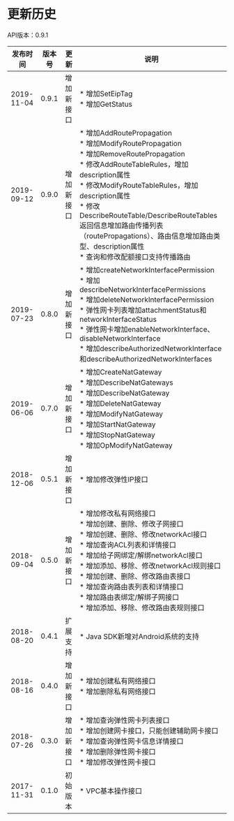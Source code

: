 # 更新历史 #
API版本：0.9.1

|发布时间|版本号|更新|说明|
|---|---|---|---|
|2019-11-04|0.9.1|增加新接口|* 增加SetEipTag<br>* 增加GetStatus|
|2019-09-12|0.9.0|增加新接口|* 增加AddRoutePropagation<br>* 增加ModifyRoutePropagation<br>* 增加RemoveRoutePropagation<br>* 修改AddRouteTableRules，增加description属性<br>* 修改ModifyRouteTableRules，增加description属性<br>* 修改DescribeRouteTable/DescribeRouteTables返回信息增加路由传播列表（routePropagations）、路由信息增加路由类型、description属性<br>* 查询和修改配额接口支持传播路由|
|2019-07-23|0.8.0|增加新接口|* 增加createNetworkInterfacePermission<br>* 增加describeNetworkInterfacePermissions<br>* 增加deleteNetworkInterfacePermission<br>* 弹性网卡列表增加attachmentStatus和networkInterfaceStatus<br>* 弹性网卡增加enableNetworkInterface、disableNetworkInterface<br>* 增加describeAuthorizedNetworkInterface和describeAuthorizedNetworkInterfaces|
|2019-06-06|0.7.0|增加新接口|* 增加CreateNatGateway<br>* 增加DescribeNatGateways<br>* 增加DescribeNatGateway<br>* 增加DeleteNatGateway<br>* 增加ModifyNatGateway<br>* 增加StartNatGateway<br>* 增加StopNatGateway<br>* 增加OpModifyNatGateway|
|2018-12-06|0.5.1|增加新接口|* 增加修改弹性IP接口|
|2018-09-04|0.5.0|增加新接口|* 增加修改私有网络接口<br>* 增加创建、删除、修改子网接口<br>* 增加创建、删除、修改networkAcl接口<br>* 增加查询ACL列表和详情接口<br>* 增加给子网绑定/解绑networkAcl接口<br>* 增加添加、移除、修改networkAcl规则接口<br>* 增加创建、删除、修改路由表接口<br>* 增加查询路由表列表和详情接口<br>* 增加路由表绑定/解绑子网接口<br>* 增加添加、移除、修改路由表规则接口|
|2018-08-20|0.4.1|扩展支持|* Java SDK新增对Android系统的支持|
|2018-08-16|0.4.0|增加新接口|* 增加创建私有网络接口<br>* 增加删除私有网络接口|
|2018-07-26|0.3.0|增加新接口|* 增加查询弹性网卡列表接口<br>* 增加创建网卡接口，只能创建辅助网卡接口<br>* 增加查询弹性网卡信息详情接口<br>* 增加删除弹性网卡接口<br>* 增加修改弹性网卡接口|
|2017-11-31|0.1.0|初始版本|* VPC基本操作接口|
